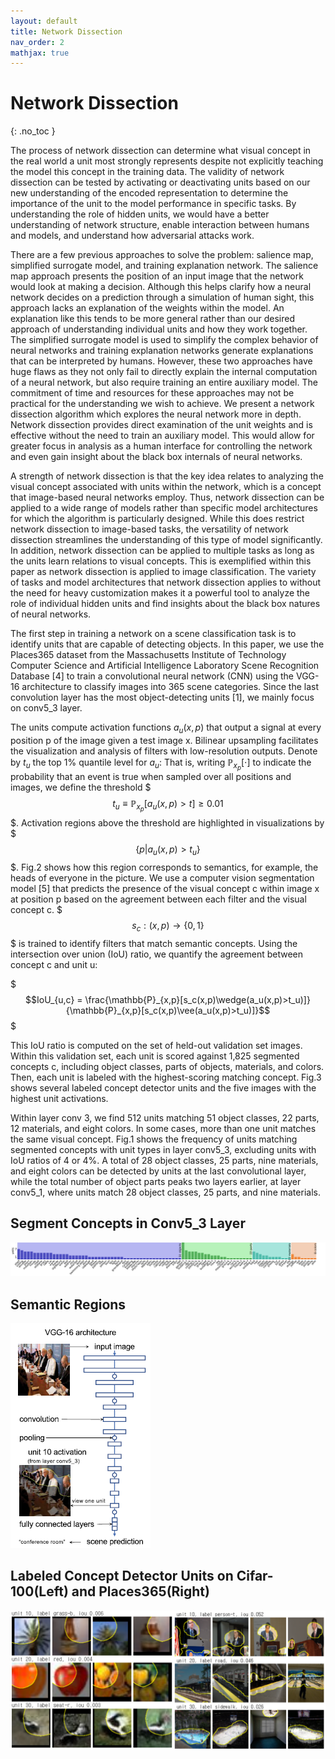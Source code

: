 ```yaml
---
layout: default
title: Network Dissection
nav_order: 2
mathjax: true
---
```


# Network Dissection
{: .no_toc }

The process of network dissection can determine what visual concept in the real world a unit most strongly represents despite not explicitly teaching the model this concept in the training data. The validity of network dissection can be tested by activating or deactivating units based on our new understanding of the encoded representation to determine the importance of the unit to the model performance in specific tasks. By understanding the role of hidden units, we would have a better understanding of network structure, enable interaction between humans and models, and understand how adversarial attacks work.

There are a few previous approaches to solve the problem: salience map, simplified surrogate model, and training explanation network. The salience map approach presents the position of an input image that the network would look at making a decision. Although this helps clarify how a neural network decides on a prediction through a simulation of human sight, this approach lacks an explanation of the weights within the model. An explanation like this tends to be more general rather than our desired approach of understanding individual units and how they work together. The simplified surrogate model is used to simplify the complex behavior of neural networks and training explanation networks generate explanations that can be interpreted by humans. However, these two approaches have huge flaws as they not only fail to directly explain the internal computation of a neural network, but also require training an entire auxiliary model. The commitment of time and resources for these approaches may not be practical for the understanding we wish to achieve. We present a network dissection algorithm which explores the neural network more in depth. Network dissection provides direct examination of the unit weights and is effective without the need to train an auxiliary model. This would allow for greater focus in analysis as a human interface for controlling the network and even gain insight about the black box internals of neural networks.

A strength of network dissection is that the key idea relates to
analyzing the visual concept associated with units within the network,
which is a concept that image-based neural networks employ. Thus,
network dissection can be applied to a wide range of models rather than
specific model architectures for which the algorithm is particularly
designed. While this does restrict network dissection to image-based
tasks, the versatility of network dissection streamlines the
understanding of this type of model significantly. In addition, network
dissection can be applied to multiple tasks as long as the units learn
relations to visual concepts. This is exemplified within this paper as
network dissection is applied to image classification. The variety of
tasks and model architectures that network dissection applies to without
the need for heavy customization makes it a powerful tool to analyze the
role of individual hidden units and find insights about the black box
natures of neural networks.

The first step in training a network on a scene classification task is
to identify units that are capable of detecting objects. In this paper,
we use the Places365 dataset from the Massachusetts Institute of
Technology Computer Science and Artificial Intelligence Laboratory Scene
Recognition Database \[4\] to train a convolutional neural network (CNN)
using the VGG-16 architecture to classify images into 365 scene
categories. Since the last convolution layer has the most
object-detecting units \[1\], we mainly focus on conv5_3 layer.

The units compute activation functions $a_u(x, p)$ that output a signal
at every position p of the image given a test image x. Bilinear
upsampling facilitates the visualization and analysis of filters with
low-resolution outputs. Denote by $t_u$ the top 1% quantile level for
$a_u$: That is, writing $\mathbb{P}_{x_p}[\cdot]$ to indicate the
probability that an event is true when sampled over all positions and
images, we define the threshold
$$$t_u \equiv \mathbb{P}_{x_p}[a_u(x , p) > t] \geq 0.01$$$. Activation
regions above the threshold are highlighted in visualizations by
$$$\{p | a_u(x, p) > t_u\}$$$. Fig.2 shows how this region corresponds to
semantics, for example, the heads of everyone in the picture. We use a
computer vision segmentation model \[5\] that predicts the presence of
the visual concept c within image x at position p based on the agreement
between each filter and the visual concept c.
$$$s_c : (x, p) \rightarrow \{0, 1\}$$$ is trained to identify filters that
match semantic concepts. Using the intersection over union (IoU) ratio,
we quantify the agreement between concept c and unit u:

$$$IoU_{u,c} = \frac{\mathbb{P}_{x,p}[s_c(x,p)\wedge(a_u(x,p)>t_u)]}{\mathbb{P}_{x,p}[s_c(x,p)\vee(a_u(x,p)>t_u)]}$$$

This IoU ratio is computed on the set of held-out validation set images.
Within this validation set, each unit is scored against 1,825 segmented
concepts c, including object classes, parts of objects, materials, and
colors. Then, each unit is labeled with the highest-scoring matching
concept. Fig.3 shows several labeled concept detector units and the five
images with the highest unit activations.

Within layer conv 3, we find 512 units matching 51 object classes, 22
parts, 12 materials, and eight colors. In some cases, more than one unit
matches the same visual concept. Fig.1 shows the frequency of units
matching segmented concepts with unit types in layer conv5_3, excluding
units with IoU ratios of 4 or 4%. A total of 28 object classes, 25
parts, nine materials, and eight colors can be detected by units at the
last convolutional layer, while the total number of object parts peaks
two layers earlier, at layer conv5_1, where units match 28 object
classes, 25 parts, and nine materials.

## Segment Concepts in Conv5_3 Layer
![Alt Text](images/graph.jpg)
## Semantic Regions
![Alt Text](images/conv_figure.PNG)
## Labeled Concept Detector Units on Cifar-100(Left) and Places365(Right)
![Alt Text](images/unit.png)
